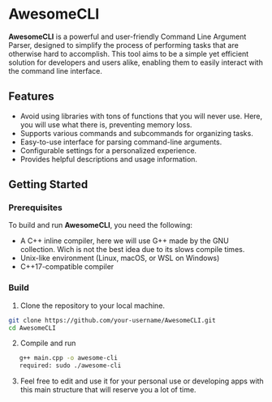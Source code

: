 # AwesomeCLI

**AwesomeCLI** is a powerful and user-friendly Command Line Argument Parser, designed to simplify the process of performing tasks that are otherwise hard to accomplish. This tool aims to be a simple yet efficient solution for developers and users alike, enabling them to easily interact with the command line interface.

## Features

- Avoid using libraries with tons of functions that you will never use. Here, you will use what there is, preventing memory loss.
- Supports various commands and subcommands for organizing tasks.
- Easy-to-use interface for parsing command-line arguments.
- Configurable settings for a personalized experience.
- Provides helpful descriptions and usage information.

## Getting Started

### Prerequisites

To build and run **AwesomeCLI**, you need the following:

- A C++ inline compiler, here we will use G++ made by the GNU collection. Wich is not the best idea due to its slows compile times.
- Unix-like environment (Linux, macOS, or WSL on Windows)
- C++17-compatible compiler

### Build

1. Clone the repository to your local machine.

```bash
git clone https://github.com/your-username/AwesomeCLI.git
cd AwesomeCLI
```

2. Compile and run
```bash
   g++ main.cpp -o awesome-cli
   required: sudo ./awesome-cli
   ```
   
3. Feel free to edit and use it for your personal use or developing apps with this main structure that will reserve you a lot of time.
